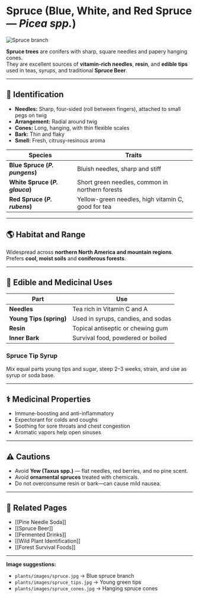 # Spruce (Blue, White, and Red Spruce — *Picea spp.*)

![Spruce branch](plants/images/spruce.jpg)

**Spruce trees** are conifers with sharp, square needles and papery hanging cones.  
They are excellent sources of **vitamin-rich needles**, **resin**, and **edible tips** used in teas, syrups, and traditional **Spruce Beer**.

---

## 🌿 Identification

- **Needles:** Sharp, four-sided (roll between fingers), attached to small pegs on twig  
- **Arrangement:** Radial around twig  
- **Cones:** Long, hanging, with thin flexible scales  
- **Bark:** Thin and flaky  
- **Smell:** Fresh, citrusy-resinous aroma  

| Species | Traits |
|----------|--------|
| **Blue Spruce (*P. pungens*)** | Bluish needles, sharp and stiff |
| **White Spruce (*P. glauca*)** | Short green needles, common in northern forests |
| **Red Spruce (*P. rubens*)** | Yellow-green needles, high vitamin C, good for tea |

---

## 🌎 Habitat and Range

Widespread across **northern North America and mountain regions**.  
Prefers **cool, moist soils** and **coniferous forests**.

---

## 🌲 Edible and Medicinal Uses

| Part | Use |
|------|------|
| **Needles** | Tea rich in Vitamin C and A |
| **Young Tips (spring)** | Used in syrups, candies, and sodas |
| **Resin** | Topical antiseptic or chewing gum |
| **Inner Bark** | Survival food, powdered or boiled |

### Spruce Tip Syrup
Mix equal parts young tips and sugar, steep 2–3 weeks, strain, and use as syrup or soda base.

---

## ⚕️ Medicinal Properties

- Immune-boosting and anti-inflammatory  
- Expectorant for colds and coughs  
- Soothing for sore throats and chest congestion  
- Aromatic vapors help open sinuses  

---

## ⚠️ Cautions

- Avoid **Yew (Taxus spp.)** — flat needles, red berries, and no pine scent.  
- Avoid **ornamental spruces** treated with chemicals.  
- Do not overconsume resin or bark—can cause mild nausea.

---

## 🔗 Related Pages
- [[Pine Needle Soda]]  
- [[Spruce Beer]]  
- [[Fermented Drinks]]  
- [[Wild Plant Identification]]  
- [[Forest Survival Foods]]

---

**Image suggestions:**
- `plants/images/spruce.jpg` → Blue spruce branch  
- `plants/images/spruce_tips.jpg` → Young green tips  
- `plants/images/spruce_cones.jpg` → Hanging spruce cones
